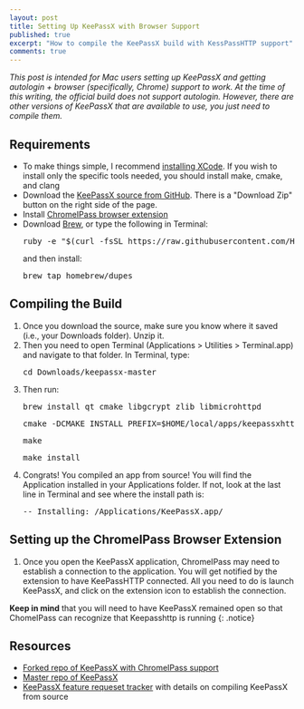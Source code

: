 ```yaml
---
layout: post
title: Setting Up KeePassX with Browser Support
published: true
excerpt: "How to compile the KeePassX build with KessPassHTTP support"
comments: true
---
```


_This post is intended for Mac users setting up KeePassX and getting autologin + browser (specifically, Chrome) support to work. At the time of this writing, the official build does not support autologin. However, there are other versions of KeePassX that are available to use, you just need to compile them._

## Requirements
- To make things simple, I recommend [installing XCode](https://developer.apple.com/xcode/downloads/). If you wish to install only the specific tools needed, you should install make, cmake, and clang
- Download the [KeePassX source from GitHub](https://github.com/jdachtera/keepassx). There is a "Download Zip" button on the right side of the page.
- Install [ChromeIPass browser extension](https://chrome.google.com/webstore/detail/chromeipass/ompiailgknfdndiefoaoiligalphfdae?hl=en)
- Download [Brew](http://brew.sh), or type the following in Terminal:
	<pre>ruby -e "$(curl -fsSL https://raw.githubusercontent.com/Homebrew/install/master/install)"</pre>
	and then install:
    <pre>brew tap homebrew/dupes</pre>


## Compiling the Build
1. Once you download the source, make sure you know where it saved (i.e., your Downloads folder). Unzip it.
2. Then you need to open Terminal (Applications > Utilities > Terminal.app) and navigate to that folder. In Terminal, type:
	<pre>cd Downloads/keepassx-master</pre>
3. Then run: 
	<pre>brew install qt cmake libgcrypt zlib libmicrohttpd</pre>
    <pre>cmake -DCMAKE_INSTALL_PREFIX=$HOME/local/apps/keepassxhttp -DCMAKE_VERBOSE_MAKEFILE=ON</pre>
    <pre>make</pre>
    <pre>make install</pre>
4. Congrats! You compiled an app from source! You will find the Application installed in your Applications folder. If not, look at the last line in Terminal and see where the install path is:
    <pre>-- Installing: /Applications/KeePassX.app/</pre>

## Setting up the ChromeIPass Browser Extension
1. Once you open the KeePassX application, ChromeIPass may need to establish a connection to the application.
	You will get notified by the extension to have KeePassHTTP connected. All you need to do is launch KeePassX, and click on the extension icon to establish the connection. 

**Keep in mind** that you will need to have KeePassX remained open so that ChomeIPass can recognize that Keepasshttp is running {: .notice}

## Resources
- [Forked repo of KeePassX with ChromeIPass support](https://github.com/jdachtera/keepassx)
- [Master repo of KeePassX](https://github.com/keepassx/keepassx)
- [KeePassX feature requeset tracker](https://www.keepassx.org/dev/issues/91#change-603) with details on compiling KeePassX from source



